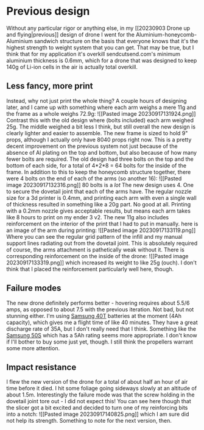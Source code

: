 # Previous design
Without any particular rigor or anything else, in my [[20230903 Drone up and flying|previous]] design of drone I went for the Aluminium-honeycomb-Aluminium sandwich structure on the basis that everyone knows that it's the highest strength to weight system that you can get.
That may be true, but I think that for my application it's overkill sendcutsend.com's minimum aluminium thickness is 0.6mm, which for a drone that was designed to keep 140g of Li-ion cells in the air is actually total overkill.
## Less fancy, more print
Instead, why not just print the whole thing? A couple hours of designing later, and I came up with something where each arm weighs a mere 11g and the frame as a whole weighs 72.9g:
![[Pasted image 20230917131924.png]]
Contrast this with the old design where (bolts included) each arm weighed 25g. The middle weighed a bit less I think, but still overall the new design is clearly lighter and easier to assemble. 
The new frame is sized to hold 9" props, although I actually only have 8040 props right now.
This is a pretty decent improvement on the previous system not just because of the absence of Al plating on the top and bottom, but also because of how many fewer bolts are required.
The old design had three bolts on the top and the bottom of each side, for a total of 4\*2\*8 = 64 bolts for the inside of the frame. In addition to this to keep the honeycomb structure together, there were 4 bolts on the end of each of the arms (so another 16):
![[Pasted image 20230917132316.png]]
80 bolts is a _lot_
The new design uses 4. One to secure the dovetail joint that each of the arms have. The regular nozzle size for a 3d printer is 0.4mm, and printing each arm with even a single wall of thickness resulted in something like a 20g part. No good at all. Printing with a 0.2mm nozzle gives acceptable results, but means each arm takes like 8 hours to print on my ender 3 v2.
The new 11g also includes reinforcement on the interior of the print that I had to put in manually. here is an image of the arm during printing:
![[Pasted image 20230917133119.png]]
Where you can see the regular grid pattern of the infill and my manual support lines radiating out from the dovetail joint. This is absolutely required of course, the arms attachment is pathetically weak without it. There is corresponding reinforcement on the inside of the drone:
![[Pasted image 20230917133319.png]]
which increased its weight to like 25g (ouch). I don't think that I placed the reinforcement particularly well here, though.
## Failure modes
The new drone definitely performs better - hovering requires about 5.5/6 amps, as opposed to about 7.5 with the previous iteration. Not bad, but not stunning either.
I'm using [Samsung 40T](https://www.18650batterystore.com/en-au/products/samsung-40t) batteries at the moment (4Ah capacity), which gives me a flight time of like 40 minutes. They have a great discharge rate of 35A, but I don't really need that I think. Something like the [Samsung 50S](https://www.18650batterystore.com/products/samsung-50s-21700-5000mah-25a-battery) which has a 5Ah rating seems more appropriate. I don't know if I'll bother to buy some just yet, though. I still think the propellers warrant some more attention.

## Impact resistance
I flew the new version of the drone for a total of about half an hour of air time before it died.
I hit some foliage going sideways slowly at an altitude of about 1.5m. Interestingly the failure mode was that the screw holding in the dovetail joint tore out - I did not expect this!
You can see here though that the slicer got a bit excited and decided to turn one of my reinforcing bits into a notch:
![[Pasted image 20230917140825.png]]
which I am sure did not help its strength. 
Something to note for the next version, then.